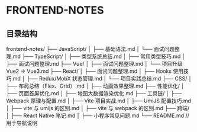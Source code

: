 # FRONTEND-NOTES

## 目录结构

frontend-notes/
├── JavaScript/
│ ├── 基础语法.md
│ └── 面试问题整理.md
├── TypeScript/
│ ├── 类型系统总结.md
│ ├── 常用类型技巧.md
│ ├── 面试问题整理.md
├── Vue/
│ ├── 面试问题整理.md
│ └── 项目升级 Vue2 -> Vue3.md
├── React/
│ ├── 面试问题整理.md
│ ├── Hooks 使用技巧.md
│ ├── Redux/MobX 状态管理.md
│ └── 项目实践总结.md
├── CSS/
│ ├── 布局总结（Flex、Grid）.md
│ ├── 动画效果整理.md
├── 性能优化/
│ ├── 页面首屏优化.md
│ ├── 地图大数据渲染优化.md
├── 工具链/
│ ├── Webpack 原理与配置.md
│ ├── Vite 项目实战.md
│ ├── UmiJS 配置技巧.md
│ ├── vite 与 umijs 的区别.md
│ ├── vite 与 webpack 的区别.md
├── 跨端/
│ ├── React Native 笔记.md
│ ├── 小程序常见问题.md
└── README.md // 用于导航说明
